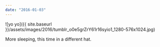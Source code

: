 ```yaml
---
date: "2016-01-03"
---
```


![yo yo]({{ site.baseurl }}/assets/images/2016/tumblr_o0e5grZrY61r16syio1_1280-576x1024.jpg)

More sleeping, this time in a different hat.
